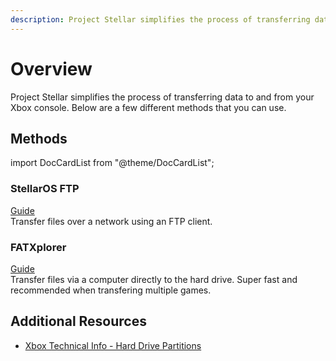 ```yaml
---
description: Project Stellar simplifies the process of transferring data to and from your Xbox console.
---
```

# Overview
Project Stellar simplifies the process of transferring data to and from your Xbox console. Below are a few different methods that you can use.

## Methods
import DocCardList from "@theme/DocCardList";

### StellarOS FTP
[Guide](/project-stellar/user-guide/xfer-files/ftp)<br />
Transfer files over a network using an FTP client.

### FATXplorer
[Guide](/project-stellar/user-guide/xfer-files/fatexplorer)<br />
Transfer files via a computer directly to the hard drive. Super fast and recommended when transfering multiple games.

## Additional Resources
* [Xbox Technical Info - Hard Drive Partitions](/xbox/xbox-info/hdd-partitions)
